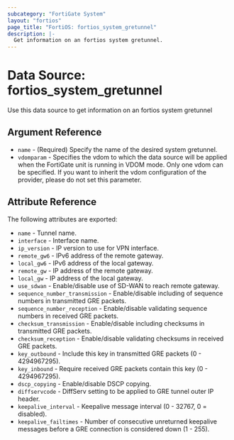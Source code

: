 ```yaml
---
subcategory: "FortiGate System"
layout: "fortios"
page_title: "FortiOS: fortios_system_gretunnel"
description: |-
  Get information on an fortios system gretunnel.
---
```


# Data Source: fortios_system_gretunnel
Use this data source to get information on an fortios system gretunnel

## Argument Reference

* `name` - (Required) Specify the name of the desired system gretunnel.
* `vdomparam` - Specifies the vdom to which the data source will be applied when the FortiGate unit is running in VDOM mode. Only one vdom can be specified. If you want to inherit the vdom configuration of the provider, please do not set this parameter.


## Attribute Reference

The following attributes are exported:

* `name` - Tunnel name.
* `interface` - Interface name.
* `ip_version` - IP version to use for VPN interface.
* `remote_gw6` - IPv6 address of the remote gateway.
* `local_gw6` - IPv6 address of the local gateway.
* `remote_gw` - IP address of the remote gateway.
* `local_gw` - IP address of the local gateway.
* `use_sdwan` - Enable/disable use of SD-WAN to reach remote gateway.
* `sequence_number_transmission` - Enable/disable including of sequence numbers in transmitted GRE packets.
* `sequence_number_reception` - Enable/disable validating sequence numbers in received GRE packets.
* `checksum_transmission` - Enable/disable including checksums in transmitted GRE packets.
* `checksum_reception` - Enable/disable validating checksums in received GRE packets.
* `key_outbound` - Include this key in transmitted GRE packets (0 - 4294967295).
* `key_inbound` - Require received GRE packets contain this key (0 - 4294967295).
* `dscp_copying` - Enable/disable DSCP copying.
* `diffservcode` - DiffServ setting to be applied to GRE tunnel outer IP header.
* `keepalive_interval` - Keepalive message interval (0 - 32767, 0 = disabled).
* `keepalive_failtimes` - Number of consecutive unreturned keepalive messages before a GRE connection is considered down (1 - 255).


